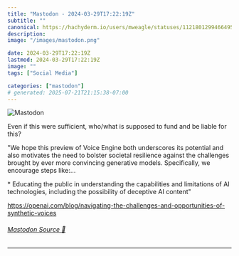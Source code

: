 ```yaml
---
title: "Mastodon - 2024-03-29T17:22:19Z"
subtitle: ""
canonical: https://hachyderm.io/users/mweagle/statuses/112180129946649585
description:
image: "/images/mastodon.png"

date: 2024-03-29T17:22:19Z
lastmod: 2024-03-29T17:22:19Z
image: ""
tags: ["Social Media"]

categories: ["mastodon"]
# generated: 2025-07-21T21:15:38-07:00
---
```

![Mastodon](/images/mastodon.png)

<p>Even if this were sufficient, who/what is supposed to fund and be liable for this? </p><p>&quot;We hope this preview of Voice Engine both underscores its potential and also motivates the need to bolster societal resilience against the challenges brought by ever more convincing generative models. Specifically, we encourage steps like:…</p><p>* Educating the public in understanding the capabilities and limitations of AI technologies, including the possibility of deceptive AI content&quot; </p><p><a href="https://openai.com/blog/navigating-the-challenges-and-opportunities-of-synthetic-voices" target="_blank" rel="nofollow noopener noreferrer" translate="no"><span class="invisible">https://</span><span class="ellipsis">openai.com/blog/navigating-the</span><span class="invisible">-challenges-and-opportunities-of-synthetic-voices</span></a></p>


###### [Mastodon Source 🐘](https://hachyderm.io/@mweagle/112180129946649585)

___
